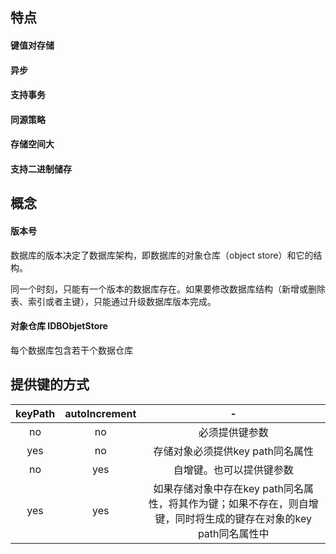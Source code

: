 ## 特点
#### 键值对存储
#### 异步
#### 支持事务
#### 同源策略
#### 存储空间大
#### 支持二进制储存

## 概念
#### 版本号
数据库的版本决定了数据库架构，即数据库的对象仓库（object store）和它的结构。

同一个时刻，只能有一个版本的数据库存在。如果要修改数据库结构（新增或删除表、索引或者主键），只能通过升级数据库版本完成。

#### 对象仓库 IDBObjetStore
每个数据库包含若干个数据仓库

## 提供键的方式
keyPath | autoIncrement | -
:-: | :-: | :-:
no | no | 必须提供键参数
yes | no | 存储对象必须提供key path同名属性
no | yes | 自增键。也可以提供键参数
yes | yes | 如果存储对象中存在key path同名属性，将其作为键；如果不存在，则自增键，同时将生成的键存在对象的key path同名属性中







